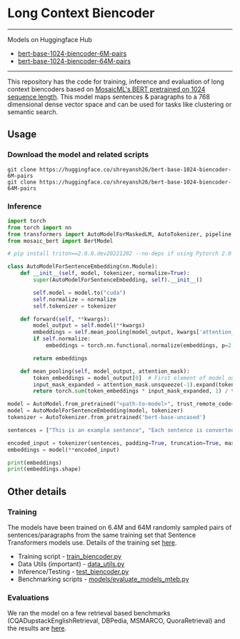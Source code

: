 # Long Context Biencoder

****
Models on Huggingface Hub  
* [bert-base-1024-biencoder-6M-pairs](https://huggingface.co/shreyansh26/bert-base-1024-biencoder-6M-pairs)
* [bert-base-1024-biencoder-64M-pairs](https://huggingface.co/shreyansh26/bert-base-1024-biencoder-64M-pairs)
****

This repository has the code for training, inference and evaluation of long context biencoders based on [MosaicML's BERT pretrained on 1024 sequence length](https://huggingface.co/mosaicml/mosaic-bert-base-seqlen-1024). This model maps sentences & paragraphs to a 768 dimensional dense vector space 
and can be used for tasks like clustering or semantic search.

## Usage

### Download the model and related scripts
```
git clone https://huggingface.co/shreyansh26/bert-base-1024-biencoder-6M-pairs
git clone https://huggingface.co/shreyansh26/bert-base-1024-biencoder-64M-pairs
```

### Inference
```python
import torch
from torch import nn
from transformers import AutoModelForMaskedLM, AutoTokenizer, pipeline, AutoModel
from mosaic_bert import BertModel

# pip install triton==2.0.0.dev20221202 --no-deps if using Pytorch 2.0

class AutoModelForSentenceEmbedding(nn.Module):
    def __init__(self, model, tokenizer, normalize=True):
        super(AutoModelForSentenceEmbedding, self).__init__()

        self.model = model.to("cuda")
        self.normalize = normalize
        self.tokenizer = tokenizer

    def forward(self, **kwargs):
        model_output = self.model(**kwargs)
        embeddings = self.mean_pooling(model_output, kwargs['attention_mask'])
        if self.normalize:
            embeddings = torch.nn.functional.normalize(embeddings, p=2, dim=1)

        return embeddings

    def mean_pooling(self, model_output, attention_mask):
        token_embeddings = model_output[0]  # First element of model_output contains all token embeddings
        input_mask_expanded = attention_mask.unsqueeze(-1).expand(token_embeddings.size()).float()
        return torch.sum(token_embeddings * input_mask_expanded, 1) / torch.clamp(input_mask_expanded.sum(1), min=1e-9)

model = AutoModel.from_pretrained("<path-to-model>", trust_remote_code=True).to("cuda")
model = AutoModelForSentenceEmbedding(model, tokenizer)
tokenizer = AutoTokenizer.from_pretrained('bert-base-uncased')

sentences = ["This is an example sentence", "Each sentence is converted"]

encoded_input = tokenizer(sentences, padding=True, truncation=True, max_length=1024, return_tensors='pt').to("cuda")
embeddings = model(**encoded_input)

print(embeddings)
print(embeddings.shape)
```

## Other details

### Training

The models have been trained on 6.4M and 64M randomly sampled pairs of sentences/paragraphs from the same training set that Sentence Transformers models use. Details of the
training set [here](https://huggingface.co/sentence-transformers/all-mpnet-base-v2#training-data). 

* Training script - [train_biencoder.py](train_biencoder.py)
* Data Utils (important) - [data_utils.py](data_utils.py)
* Inference/Testing - [test_biencoder.py](test_biencoder.py)
* Benchmarking scripts - [models/evaluate_models_mteb.py](models/evaluate_models_mteb.py)

### Evaluations

We ran the model on a few retrieval based benchmarks (CQADupstackEnglishRetrieval, DBPedia, MSMARCO, QuoraRetrieval) and the results are [here](https://github.com/shreyansh26/Long-Context-Biencoder/tree/master/models/results/).
